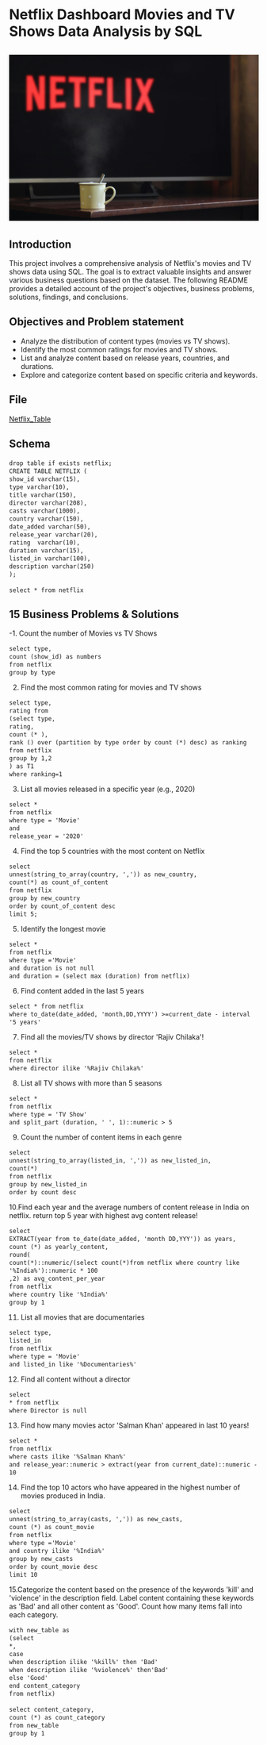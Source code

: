 # Netflix Dashboard Movies and TV Shows Data Analysis by SQL

![](netflix_image.jpg)
--

## Introduction

This project involves a comprehensive analysis of Netflix's movies and TV shows data using SQL. The goal is to extract valuable insights and answer various business questions based on the dataset. The following README provides a detailed account of the project's objectives, business problems, solutions, findings, and conclusions.

## Objectives and Problem statement

- Analyze the distribution of content types (movies vs TV shows).
- Identify the most common ratings for movies and TV shows.
- List and analyze content based on release years, countries, and durations.
- Explore and categorize content based on specific criteria and keywords.

## File

[Netflix_Table](https://github.com/Othmane-data/Netflix_Dashboard_by_SQL/blob/main/netflix_table.csv)

## Schema

```
drop table if exists netflix;
CREATE TABLE NETFLIX (
show_id varchar(15),
type varchar(10),
title varchar(150), 	
director varchar(208),
casts varchar(1000),
country varchar(150),
date_added varchar(50),
release_year varchar(20),
rating	varchar(10),
duration varchar(15),
listed_in varchar(100),
description varchar(250)
);

select * from netflix

```


## 15 Business Problems & Solutions

-1. Count the number of Movies vs TV Shows

```
select type,
count (show_id) as numbers
from netflix
group by type
```

2. Find the most common rating for movies and TV shows

```
select type,
rating from
(select type,
rating,
count (* ),
rank () over (partition by type order by count (*) desc) as ranking
from netflix
group by 1,2
) as T1
where ranking=1
```

3. List all movies released in a specific year (e.g., 2020)

```
select *
from netflix
where type = 'Movie'
and
release_year = '2020'
```

4. Find the top 5 countries with the most content on Netflix

```
select
unnest(string_to_array(country, ',')) as new_country,
count(*) as count_of_content
from netflix
group by new_country
order by count_of_content desc
limit 5;
```

5. Identify the longest movie

```
select *
from netflix
where type ='Movie'
and duration is not null
and duration = (select max (duration) from netflix)
```

6. Find content added in the last 5 years

```
select * from netflix
where to_date(date_added, 'month,DD,YYYY') >=current_date - interval '5 years'
```

7. Find all the movies/TV shows by director 'Rajiv Chilaka'!

```
select *
from netflix
where director ilike '%Rajiv Chilaka%'
```

8. List all TV shows with more than 5 seasons

```
select * 
from netflix
where type = 'TV Show'
and split_part (duration, ' ', 1)::numeric > 5
```

9. Count the number of content items in each genre

```
select
unnest(string_to_array(listed_in, ',')) as new_listed_in,
count(*)
from netflix
group by new_listed_in
order by count desc
```

10.Find each year and the average numbers of content release in India on netflix. 
return top 5 year with highest avg content release!

```
select 
EXTRACT(year from to_date(date_added, 'month DD,YYY')) as years,
count (*) as yearly_content,
round(
count(*)::numeric/(select count(*)from netflix where country like '%India%')::numeric * 100
,2) as avg_content_per_year
from netflix
where country like '%India%'
group by 1

```

11. List all movies that are documentaries

```
select type,
listed_in
from netflix
where type = 'Movie'
and listed_in like '%Documentaries%'
```

12. Find all content without a director

```
select
* from netflix
where Director is null
```

13. Find how many movies actor 'Salman Khan' appeared in last 10 years!

```
select *
from netflix
where casts ilike '%Salman Khan%'
and release_year::numeric > extract(year from current_date)::numeric - 10
```

14. Find the top 10 actors who have appeared in the highest number of movies produced in India.

```
select
unnest(string_to_array(casts, ',')) as new_casts,
count (*) as count_movie
from netflix
where type ='Movie'
and country ilike '%India%'
group by new_casts
order by count_movie desc
limit 10
```

15.Categorize the content based on the presence of the keywords 'kill' and 'violence' in 
the description field. Label content containing these keywords as 'Bad' and all other 
content as 'Good'. Count how many items fall into each category.

```
with new_table as
(select 
*,
case 
when description ilike '%kill%' then 'Bad'
when description ilike '%violence%' then'Bad'
else 'Good'
end content_category
from netflix)

select content_category,
count (*) as count_category
from new_table
group by 1

```

